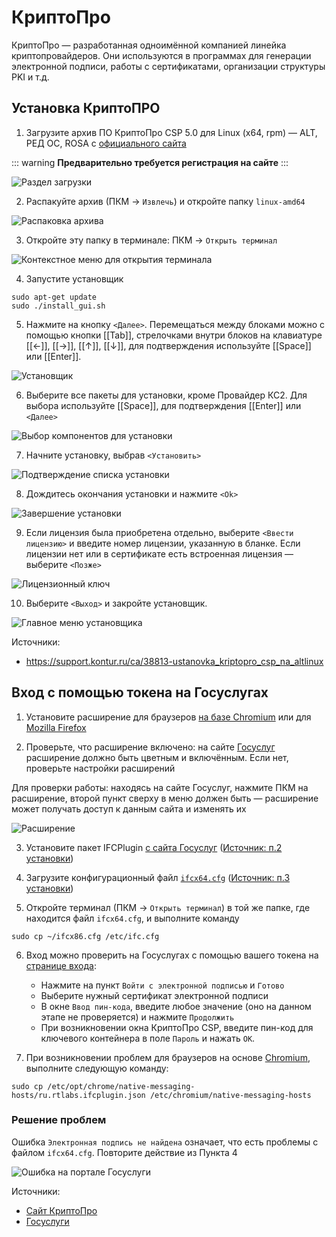 # КриптоПро

КриптоПро — разработанная одноимённой компанией линейка криптопровайдеров. Они используются в программах для генерации электронной подписи, работы с сертификатами, организации структуры PKI и т.д.

## Установка КриптоПРО

1. Загрузите архив ПО КриптоПро CSP 5.0 для Linux (x64, rpm) — ALT, РЕД ОС, ROSA с [официального сайта](https://www.cryptopro.ru/products/csp/downloads)

::: warning
**Предварительно требуется регистрация на сайте**
:::

![Раздел загрузки](/cryptopro/cryptopro-1.png)

2. Распакуйте архив (ПКМ -> `Извлечь`) и откройте папку `linux-amd64`

![Распаковка архива](/cryptopro/cryptopro-2.png)

3. Откройте эту папку в терминале: ПКМ -> `Открыть терминал`

![Контекстное меню для открытия терминала](/cryptopro/cryptopro-3.png)

4. Запустите установщик

```shell[apt-get]
sudo apt-get update
sudo ./install_gui.sh
```

5. Нажмите на кнопку `<Далее>`. Перемещаться между блоками можно с помощью кнопки [[Tab]], стрелочками внутри блоков на клавиатуре [[←]], [[→]], [[↑]], [[↓]], для подтверждения используйте [[Space]] или [[Enter]].

![Установщик](/cryptopro/cryptopro-4.png)

6. Выберите все пакеты для установки, кроме Провайдер КС2. Для выбора используйте [[Space]], для подтверждения [[Enter]] или `<Далее>`

![Выбор компонентов для установки](/cryptopro/cryptopro-5.png)

7. Начните установку, выбрав `<Установить>`

![Подтверждение списка установки](/cryptopro/cryptopro-6.png)

8. Дождитесь окончания установки и нажмите `<Ok>`

![Завершение установки](/cryptopro/cryptopro-7.png)

9. Если лицензия была приобретена отдельно, выберите `<Ввести лицензию>` и введите номер лицензии, указанную в бланке. Если лицензии нет или в сертификате есть встроенная лицензия — выберите `<Позже>`

![Лицензионный ключ](/cryptopro/cryptopro-8.png)

10. Выберите `<Выход>` и закройте установщик.

![Главное меню установщика](/cryptopro/cryptopro-9.png)

Источники:

-   https://support.kontur.ru/ca/38813-ustanovka_kriptopro_csp_na_altlinux

## Вход с помощью токена на Госуслугах

1. Установите расширение для браузеров [на базе Chromium](https://chrome.google.com/webstore/detail/ifcplugin-extension/pbefkdcndngodfeigfdgiodgnmbgcfha) или для [Mozilla Firefox](https://ds-plugin.gosuslugi.ru/plugin/upload/assets/distrib/addon-1.2.8-fx.xpi)

2. Проверьте, что расширение включено: на сайте [Госуслуг](https://www.gosuslugi.ru/) расширение должно быть цветным и включённым. Если нет, проверьте настройки расширений

Для проверки работы: находясь на сайте Госуслуг, нажмите ПКМ на расширение, второй пункт сверху в меню должен быть — расширение может получать доступ к данным сайта и изменять их

![Расширение](/cryptopro/cryptopro-10.png)

3. Установите пакет IFCPlugin [с сайта Госуслуг](https://ds-plugin.gosuslugi.ru/plugin/upload/assets/distrib/IFCPlugin-x86_64.rpm) ([Источник: п.2 установки](https://support.cryptopro.ru/index.php?/Knowledgebase/Article/View/275))

4. Загрузите конфигурационный файл [`ifcx64.cfg`](https://www.cryptopro.ru/sites/default/files/public/faq/ifcx64.cfg) ([Источник: п.3 установки](https://support.cryptopro.ru/index.php?/Knowledgebase/Article/View/275))

5. Откройте терминал (ПКМ -> `Открыть терминал`) в той же папке, где находится файл `ifcx64.cfg`, и выполните команду

```shell
sudo cp ~/ifcx86.cfg /etc/ifc.cfg
```

6. Вход можно проверить на Госуслугах с помощью вашего токена на [странице входа](https://esia.gosuslugi.ru/login):

    - Нажмите на пункт `Войти с электронной подписью` и `Готово`
    - Выберите нужный сертификат электронной подписи
    - В окне `Ввод пин-кода`, введите любое значение (оно на данном этапе не проверяется) и нажмите `Продолжить`
    - При возникновении окна КриптоПро CSP, введите пин-код для ключевого контейнера в поле `Пароль` и нажать `OK`.

7. При возникновении проблем для браузеров на основе [Chromium](/chromium), выполните следующую команду:

```shell
sudo cp /etc/opt/chrome/native-messaging-hosts/ru.rtlabs.ifcplugin.json /etc/chromium/native-messaging-hosts
```

### Решение проблем

Ошибка `Электронная подпись не найдена` означает, что есть проблемы с файлом `ifcx64.cfg`. Повторите действие из Пункта 4

![Ошибка на портале Госуслуги](/cryptopro/cryptopro-11.jpg)

Источники:

-   [Сайт КриптоПро](https://support.cryptopro.ru/index.php?/Knowledgebase/Article/View/275)
-   [Госуслуги](https://ds-plugin.gosuslugi.ru/plugin/upload/Index.spr)
